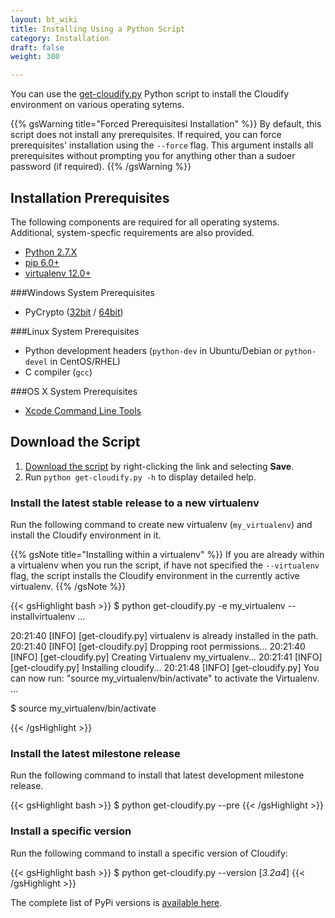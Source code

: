 ```yaml
---
layout: bt_wiki
title: Installing Using a Python Script
category: Installation
draft: false
weight: 300

---
```


You can use the [get-cloudify.py](http://gigaspaces-repository-eu.s3.amazonaws.com/org/cloudify3/get-cloudify.py) Python script to install the Cloudify environment on various operating sytems.

{{% gsWarning title="Forced Prerequisitesi Installation" %}}
By default, this script does not install any prerequisites. If required, you can force prerequisites' installation using the `--force` flag. This argument installs all prerequisites without prompting you for anything other than a sudoer password (if required).
{{% /gsWarning %}}

## Installation Prerequisites
The following components are required for all operating systems. Additional, system-specfic requirements are also provided.

* [Python 2.7.X](https://www.python.org/downloads/)
* [pip 6.0+](https://pip.pypa.io/en/stable/installing/)
* [virtualenv 12.0+](https://virtualenv.readthedocs.org/en/latest/installation.html)

###Windows System Prerequisites
* PyCrypto ([32bit](http://repository.cloudifysource.org/org/cloudify3/components/pycrypto-2.6.win32-py2.7.exe) / [64bit](http://repository.cloudifysource.org/org/cloudify3/components/pycrypto-2.6.win-amd64-py2.7.exe))

###Linux System Prerequisites
* Python development headers (`python-dev` in Ubuntu/Debian or `python-devel` in CentOS/RHEL)
* C compiler (`gcc`)

###OS X  System Prerequisites
* [Xcode Command Line Tools](https://developer.apple.com/library/ios/technotes/tn2339/_index.html#//apple_ref/doc/uid/DTS40014588-CH1-DOWNLOADING_COMMAND_LINE_TOOLS_IS_NOT_AVAILABLE_IN_XCODE_FOR_OS_X_10_9__HOW_CAN_I_INSTALL_THEM_ON_MY_MACHINE_)

## Download the Script
1. [Download the script](http://gigaspaces-repository-eu.s3.amazonaws.com/org/cloudify3/get-cloudify.py) by right-clicking the link and selecting **Save**.
2. Run `python get-cloudify.py -h` to display detailed help.

### Install the latest stable release to a new virtualenv
Run the following command to create new virtualenv (`my_virtualenv`) and
install the Cloudify environment in it.

{{% gsNote title="Installing within a virtualenv" %}}
If you are already within a virtualenv when you run the script, if have not specified the `--virtualenv` flag, the script installs the Cloudify environment in the currently active virtualenv.
{{% /gsNote %}}

{{< gsHighlight  bash  >}}
$ python get-cloudify.py -e my_virtualenv --installvirtualenv
...

20:21:40 [INFO] [get-cloudify.py] virtualenv is already installed in the path.
20:21:40 [INFO] [get-cloudify.py] Dropping root permissions...
20:21:40 [INFO] [get-cloudify.py] Creating Virtualenv my_virtualenv...
20:21:41 [INFO] [get-cloudify.py] Installing cloudify...
20:21:48 [INFO] [get-cloudify.py] You can now run: "source my_virtualenv/bin/activate" to activate the Virtualenv.
...

$ source my_virtualenv/bin/activate

{{< /gsHighlight >}}



### Install the latest milestone release
Run the following command to install that latest development milestone release.

{{< gsHighlight  bash  >}}
$ python get-cloudify.py --pre
{{< /gsHighlight >}}

### Install a specific version
Run the following command to install a specific version of Cloudify:

{{< gsHighlight  bash  >}}
$ python get-cloudify.py --version [_3.2a4_]
{{< /gsHighlight >}}

The complete list of PyPi versions is [available here](https://pypi.python.org/pypi/cloudify/json).
